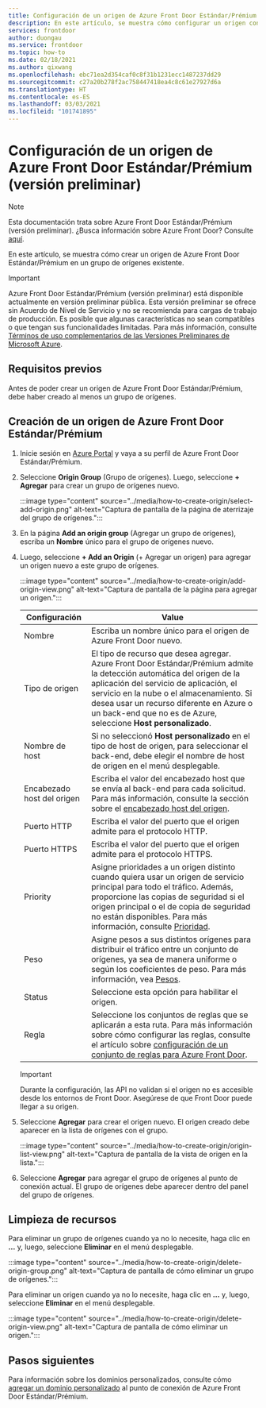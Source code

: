 ```yaml
---
title: Configuración de un origen de Azure Front Door Estándar/Prémium (versión preliminar)
description: En este artículo, se muestra cómo configurar un origen con Endpoint Manager.
services: frontdoor
author: duongau
ms.service: frontdoor
ms.topic: how-to
ms.date: 02/18/2021
ms.author: qixwang
ms.openlocfilehash: ebc71ea2d354caf0c8f31b1231ecc1487237dd29
ms.sourcegitcommit: c27a20b278f2ac758447418ea4c8c61e27927d6a
ms.translationtype: HT
ms.contentlocale: es-ES
ms.lasthandoff: 03/03/2021
ms.locfileid: "101741895"
---
```

# <a name="set-up-an-azure-front-door-standardpremium-preview-origin"></a>Configuración de un origen de Azure Front Door Estándar/Prémium (versión preliminar)

> [!Note]
> Esta documentación trata sobre Azure Front Door Estándar/Prémium (versión preliminar). ¿Busca información sobre Azure Front Door? Consulte [aquí](../front-door-overview.md).

En este artículo, se muestra cómo crear un origen de Azure Front Door Estándar/Prémium en un grupo de orígenes existente. 

> [!IMPORTANT]
> Azure Front Door Estándar/Prémium (versión preliminar) está disponible actualmente en versión preliminar pública.
> Esta versión preliminar se ofrece sin Acuerdo de Nivel de Servicio y no se recomienda para cargas de trabajo de producción. Es posible que algunas características no sean compatibles o que tengan sus funcionalidades limitadas.
> Para más información, consulte [Términos de uso complementarios de las Versiones Preliminares de Microsoft Azure](https://azure.microsoft.com/support/legal/preview-supplemental-terms/).

## <a name="prerequisites"></a>Requisitos previos

Antes de poder crear un origen de Azure Front Door Estándar/Prémium, debe haber creado al menos un grupo de orígenes.

## <a name="create-a-new-azure-front-door-standardpremium-origin"></a>Creación de un origen de Azure Front Door Estándar/Prémium

1. Inicie sesión en [Azure Portal](https://portal.azure.com) y vaya a su perfil de Azure Front Door Estándar/Prémium.

1. Seleccione **Origin Group** (Grupo de orígenes). Luego, seleccione **+ Agregar** para crear un grupo de orígenes nuevo.
   
    :::image type="content" source="../media/how-to-create-origin/select-add-origin.png" alt-text="Captura de pantalla de la página de aterrizaje del grupo de orígenes.":::

1. En la página **Add an origin group** (Agregar un grupo de orígenes), escriba un **Nombre** único para el grupo de orígenes nuevo.

1. Luego, seleccione **+ Add an Origin** (+ Agregar un origen) para agregar un origen nuevo a este grupo de orígenes. 

    :::image type="content" source="../media/how-to-create-origin/add-origin-view.png" alt-text="Captura de pantalla de la página para agregar un origen.":::
  
    | Configuración | Value |
    | --- | --- |
    | Nombre | Escriba un nombre único para el origen de Azure Front Door nuevo. |   
    | Tipo de origen | El tipo de recurso que desea agregar. Azure Front Door Estándar/Prémium admite la detección automática del origen de la aplicación del servicio de aplicación, el servicio en la nube o el almacenamiento. Si desea usar un recurso diferente en Azure o un back-end que no es de Azure, seleccione **Host personalizado**. |
    | Nombre de host  | Si no seleccionó **Host personalizado** en el tipo de host de origen, para seleccionar el back-end, debe elegir el nombre de host de origen en el menú desplegable. |
    | Encabezado host del origen | Escriba el valor del encabezado host que se envía al back-end para cada solicitud. Para más información, consulte la sección sobre el [encabezado host del origen](concept-origin.md#hostheader). |
    | Puerto HTTP | Escriba el valor del puerto que el origen admite para el protocolo HTTP. |
    | Puerto HTTPS | Escriba el valor del puerto que el origen admite para el protocolo HTTPS. |
    | Priority | Asigne prioridades a un origen distinto cuando quiera usar un origen de servicio principal para todo el tráfico. Además, proporcione las copias de seguridad si el origen principal o el de copia de seguridad no están disponibles. Para más información, consulte [Prioridad](concept-origin.md#priority). |
    | Peso | Asigne pesos a sus distintos orígenes para distribuir el tráfico entre un conjunto de orígenes, ya sea de manera uniforme o según los coeficientes de peso. Para más información, vea [Pesos](concept-origin.md#weighted). |
    | Status | Seleccione esta opción para habilitar el origen. |
    | Regla | Seleccione los conjuntos de reglas que se aplicarán a esta ruta. Para más información sobre cómo configurar las reglas, consulte el artículo sobre [configuración de un conjunto de reglas para Azure Front Door](how-to-configure-rule-set.md). | 

    > [!IMPORTANT]
    > Durante la configuración, las API no validan si el origen no es accesible desde los entornos de Front Door. Asegúrese de que Front Door puede llegar a su origen.

1. Seleccione **Agregar** para crear el origen nuevo. El origen creado debe aparecer en la lista de orígenes con el grupo.
  
    :::image type="content" source="../media/how-to-create-origin/origin-list-view.png" alt-text="Captura de pantalla de la vista de origen en la lista.":::

1. Seleccione **Agregar** para agregar el grupo de orígenes al punto de conexión actual. El grupo de orígenes debe aparecer dentro del panel del grupo de orígenes.

## <a name="clean-up-resources"></a>Limpieza de recursos
Para eliminar un grupo de orígenes cuando ya no lo necesite, haga clic en **…** y, luego, seleccione **Eliminar** en el menú desplegable.

:::image type="content" source="../media/how-to-create-origin/delete-origin-group.png" alt-text="Captura de pantalla de cómo eliminar un grupo de orígenes.":::

Para eliminar un origen cuando ya no lo necesite, haga clic en **…** y, luego, seleccione **Eliminar** en el menú desplegable. 

:::image type="content" source="../media/how-to-create-origin/delete-origin-view.png" alt-text="Captura de pantalla de cómo eliminar un origen.":::

## <a name="next-steps"></a>Pasos siguientes

Para información sobre los dominios personalizados, consulte cómo [agregar un dominio personalizado](how-to-add-custom-domain.md) al punto de conexión de Azure Front Door Estándar/Prémium.
